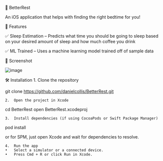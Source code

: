📱 BetterRest

An iOS application that helps with finding the right bedtime for you!

🚀 Features

✅ Sleep Estimation – Predicts what time you should be going to sleep based on your desired amount of sleep and how much coffee you drink

✅ ML Trained – Uses a machine learning model trained off of sample data

📸 Screenshot

![image](https://github.com/user-attachments/assets/a16455ab-d92e-4080-9dcf-71181cbdbb95)

🛠 Installation
	1.	Clone the repository

git clone https://github.com/danielcollis/BetterRest.git


	2.	Open the project in Xcode

cd BetterRest
open BetterRest.xcodeproj


	3.	Install dependencies (if using CocoaPods or Swift Package Manager)

pod install

or for SPM, just open Xcode and wait for dependencies to resolve.

	4.	Run the app
	•	Select a simulator or a connected device.
	•	Press Cmd + R or click Run in Xcode.
